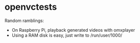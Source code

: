 # openvctests
Random ramblings:
- On Raspberry Pi, playback generated videos with omxplayer
- Using a RAM disk is easy, just write to /run/user/1000/<yourfile>